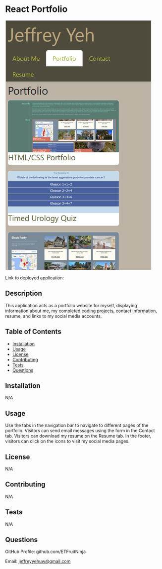 # React Portfolio

![alt=portfolio-website-screenshot](./screenshot.PNG)

Link to deployed application:

## Description

This application acts as a portfolio website for myself, displaying information about me, my completed coding projects, contact information, resume, and links to my social media accounts.

## Table of Contents
- [Installation](#installation)
- [Usage](#usage)
- [License](#license)
- [Contributing](#contributing)
- [Tests](#tests)
- [Questions](#questions)

## Installation

N/A

## Usage

Use the tabs in the navigation bar to navigate to different pages of the portfolio. Visitors can send email messages using the form in the Contact tab. Visitors can download my resume on the Resume tab. In the footer, visitors can click on the icons to visit my social media pages.

## License

N/A

## Contributing

N/A

## Tests

N/A

## Questions

GitHub Profile: github.com/ETFruitNinja

Email: jeffreyyehuw@gmail.com